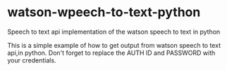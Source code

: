 # watson-wpeech-to-text-python
Speech to text api implementation of the watson speech to text in python

This is a simple example of how to get output from watson speech to text api,in python.
Don't forget to replace the AUTH ID and PASSWORD with your credentials.

